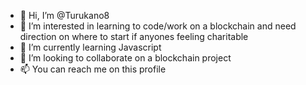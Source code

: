 - 👋 Hi, I’m @Turukano8
- 👀 I’m interested in learning to code/work on a blockchain and need direction on where to start if anyones feeling charitable
- 🌱 I’m currently learning Javascript
- 💞️ I’m looking to collaborate on a blockchain project
- 📫 You can reach me on this profile
